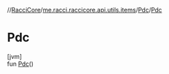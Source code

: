 //[RacciCore](../../../index.md)/[me.racci.raccicore.api.utils.items](../index.md)/[Pdc](index.md)/[Pdc](-pdc.md)

# Pdc

[jvm]\
fun [Pdc](-pdc.md)()

